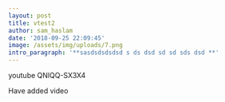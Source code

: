 ```yaml
---
layout: post
title: vtest2
author: sam_haslam
date: '2018-09-25 22:09:45'
image: /assets/img/uploads/7.png
intro_paragraph: '**sasdsdsdsdsd s ds dsd sd sd sds dsd **'
---
```

youtube QNlQQ-SX3X4

Have added video
